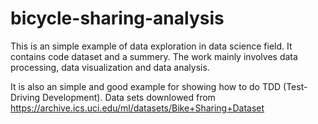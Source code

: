 # bicycle-sharing-analysis
This is an simple example of data exploration in data science field. It contains code dataset and a summery. The work mainly involves data processing, data visualization and data analysis. 

It is also an simple and good example for showing how to do TDD (Test-Driving Development).
Data sets downlowed from https://archive.ics.uci.edu/ml/datasets/Bike+Sharing+Dataset
